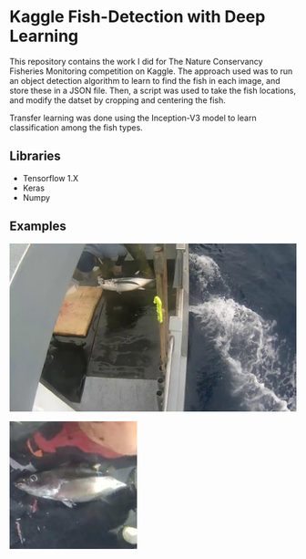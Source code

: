 # Kaggle Fish-Detection with Deep Learning

This repository contains the work I did for The Nature Conservancy Fisheries Monitoring competition on Kaggle. The approach used was to run an object detection algorithm to learn to find the fish in each image, and store these in a JSON file. Then, a script was used to take the fish locations, and modify the datset by cropping and centering the fish.

Transfer learning was done using the Inception-V3 model to learn classification among the fish types.

## Libraries
* Tensorflow 1.X
* Keras
* Numpy

## Examples

![Alt text](Sample%20Images/img_00039.jpg "Raw Fish Image Example:")


![Alt text](Sample%20Images/img_199label_1.jpg "Cropped Fish Image Example")
